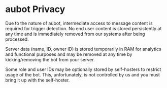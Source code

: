 # aubot Privacy

Due to the nature of aubot, intermediate access to message content is required for trigger detection. No end user content is stored persistently at any time and is immediately removed from our systems after being processed.

Server data (name, ID, owner ID) is stored temporarily in RAM for analytics and functional purposes and may be removed at any time by kicking/removing the bot from your server.

Some role and user IDs may be optionally stored by self-hosters to restrict usage of the bot. This, unfortunately, is not controlled by us and you must bring it up with the self-hoster.
